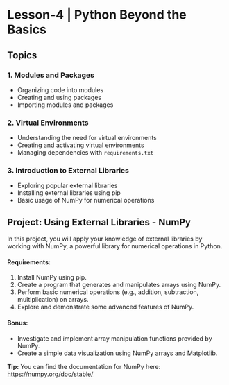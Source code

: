# Lesson-4 | Python Beyond the Basics

## Topics

### 1. Modules and Packages

- Organizing code into modules
- Creating and using packages
- Importing modules and packages

### 2. Virtual Environments

- Understanding the need for virtual environments
- Creating and activating virtual environments
- Managing dependencies with `requirements.txt`

### 3. Introduction to External Libraries

- Exploring popular external libraries
- Installing external libraries using pip
- Basic usage of NumPy for numerical operations

## Project: Using External Libraries - NumPy

In this project, you will apply your knowledge of external libraries by working with NumPy, a powerful library for numerical operations in Python.

#### Requirements:

1. Install NumPy using pip.
2. Create a program that generates and manipulates arrays using NumPy.
3. Perform basic numerical operations (e.g., addition, subtraction, multiplication) on arrays.
4. Explore and demonstrate some advanced features of NumPy.

#### Bonus:

- Investigate and implement array manipulation functions provided by NumPy.
- Create a simple data visualization using NumPy arrays and Matplotlib.

**Tip:** You can find the documentation for NumPy here: https://numpy.org/doc/stable/
